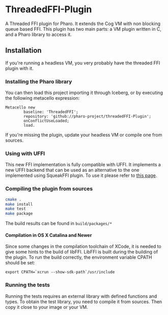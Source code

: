 # ThreadedFFI-Plugin

A Threaded FFI plugin for Pharo. It extends the Cog VM with non blocking queue based FFI.
This plugin has two main parts: a VM plugin written in C, and a Pharo library to access it.

## Installation

If you're running a headless VM, you very probably have the threaded FFI plugin with it.

### Installing the Pharo library

You can then load this project importing it through Iceberg, or by executing the following metacello expression:

```smalltalk
Metacello new
		baseline: 'ThreadedFFI';
		repository: 'github://pharo-project/threadedFFI-Plugin';
		onConflictUseLoaded;
		load.
```

If you're missing the plugin, update your headless VM or compile one from sources.

### Using with UFFI

This new FFI implementation is fully compatible with UFFI. 
It implements a new UFFI backend that can be used as an alternative to the one implemented using SqueakFFI plugin. 
To use it please refer to [this page](https://github.com/pharo-project/threadedFFI-Plugin/wiki/Using-with-UFFI).

### Compiling the plugin from sources

```bash
cmake .
make install
make test
make package
```
The build results can be found in `build/packages/*`

#### Compilation in OS X Catalina and Newer

Since some changes in the compilation toolchain of XCode, it is needed to give some hints to the build of libFFI. 
LibFFI is built during the building of the plugin.
To run the build correctly, the environment variable CPATH should be set: 

```
export CPATH=`xcrun --show-sdk-path`/usr/include
```

### Running the tests

Running the tests requires an external library with defined functions and types.
To obtain the test library, you need to compile it from sources.
Then copy it close to your image or your VM.
